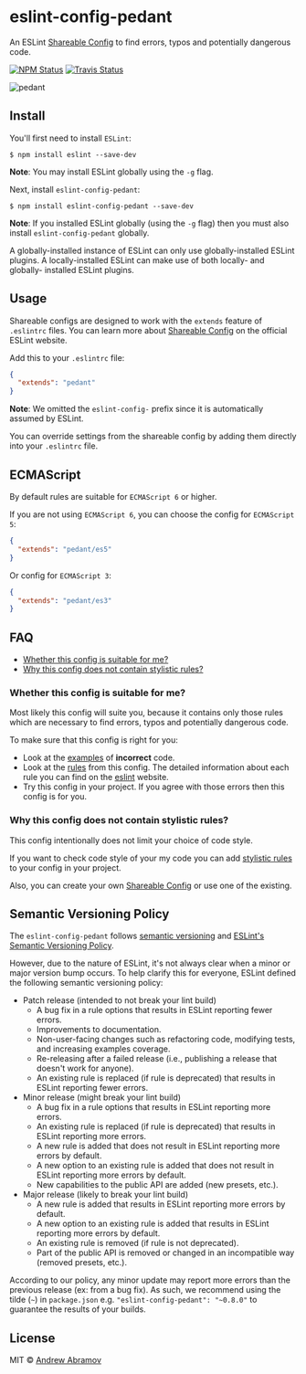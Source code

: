 eslint-config-pedant
====================

An ESLint [Shareable Config](http://eslint.org/docs/developer-guide/shareable-configs) to find errors, typos and potentially dangerous code.

[![NPM Status][npm-img]][npm]
[![Travis Status][test-img]][travis]

[npm]:          https://www.npmjs.org/package/eslint-config-pedant
[npm-img]:      https://img.shields.io/npm/v/eslint-config-pedant.svg

[travis]:       https://travis-ci.org/blond/eslint-config-pedant
[test-img]:     https://img.shields.io/travis/blond/eslint-config-pedant.svg?label=tests

![pedant](https://cloud.githubusercontent.com/assets/2225579/13544540/31939a3a-e288-11e5-8fd2-f6a86190e037.jpg)

Install
-------

You'll first need to install `ESLint`:

```
$ npm install eslint --save-dev
```

**Note**: You may install ESLint globally using the `-g` flag.

Next, install `eslint-config-pedant`:

```
$ npm install eslint-config-pedant --save-dev
```

**Note**: If you installed ESLint globally (using the `-g` flag) then you must also install `eslint-config-pedant` globally.

A globally-installed instance of ESLint can only use globally-installed ESLint plugins. A locally-installed ESLint can make use of both locally- and globally- installed ESLint plugins.

Usage
-----

Shareable configs are designed to work with the `extends` feature of `.eslintrc` files. You can learn more about [Shareable Config](http://eslint.org/docs/developer-guide/shareable-configs) on the official ESLint website.

Add this to your `.eslintrc` file:

```json
{
  "extends": "pedant"
}
```

**Note**: We omitted the `eslint-config-` prefix since it is automatically assumed by ESLint.

You can override settings from the shareable config by adding them directly into your `.eslintrc` file.

ECMAScript
----------

By default rules are suitable for `ECMAScript 6` or higher.

If you are not using `ECMAScript 6`, you can choose the config for `ECMAScript 5`:

```json
{
  "extends": "pedant/es5"
}
```

Or config for `ECMAScript 3`:

```json
{
  "extends": "pedant/es3"
}
```

FAQ
---

* [Whether this config is suitable for me?](#whether-this-config-is-suitable-for-me)
* [Why this config does not contain stylistic rules?](#why-this-config-does-not-contain-stylistic-rules)

### Whether this config is suitable for me?

Most likely this config will suite you, because it contains only those rules which are necessary to find errors, typos and potentially dangerous code.

To make sure that this config is right for you:

* Look at the [examples](./examples/bad/) of **incorrect** code.
* Look at the [rules](./index.js) from this config. The detailed information about each rule you can find on the [eslint](http://eslint.org/docs/rules/) website.
* Try this config in your project. If you agree with those errors then this config is for you.

### Why this config does not contain stylistic rules?

This config intentionally does not limit your choice of code style.

If you want to check code style of your my code you can add [stylistic rules](http://eslint.org/docs/rules/#stylistic-issues) to your config in your project.

Also, you can create your own [Shareable Config](http://eslint.org/docs/developer-guide/shareable-configs) or use one of the existing.

Semantic Versioning Policy
--------------------------

The `eslint-config-pedant` follows [semantic versioning](semver) and [ESLint's Semantic Versioning Policy](eslint-semver).

[semver]: http://semver.org
[eslint-semver]: https://github.com/eslint/eslint#semantic-versioning-policy

However, due to the nature of ESLint, it's not always clear when a minor or major version bump occurs. To help clarify this for everyone, ESLint defined the following semantic versioning policy:

* Patch release (intended to not break your lint build)
    * A bug fix in a rule options that results in ESLint reporting fewer errors.
    * Improvements to documentation.
    * Non-user-facing changes such as refactoring code, modifying tests, and increasing examples coverage.
    * Re-releasing after a failed release (i.e., publishing a release that doesn't work for anyone).
    * An existing rule is replaced (if rule is deprecated) that results in ESLint reporting fewer errors.
* Minor release (might break your lint build)
    * A bug fix in a rule options that results in ESLint reporting more errors.
    * An existing rule is replaced (if rule is deprecated) that results in ESLint reporting more errors.
    * A new rule is added that does not result in ESLint reporting more errors by default.
    * A new option to an existing rule is added that does not result in ESLint reporting more errors by default.
    * New capabilities to the public API are added (new presets, etc.).
* Major release (likely to break your lint build)
    * A new rule is added that results in ESLint reporting more errors by default.
    * A new option to an existing rule is added that results in ESLint reporting more errors by default.
    * An existing rule is removed (if rule is not deprecated).
    * Part of the public API is removed or changed in an incompatible way (removed presets, etc.).

According to our policy, any minor update may report more errors than the previous release (ex: from a bug fix). As such, we recommend using the tilde (`~`) in `package.json` e.g. `"eslint-config-pedant": "~0.8.0"` to guarantee the results of your builds.

License
-------

MIT © [Andrew Abramov](https://github.com/blond)
